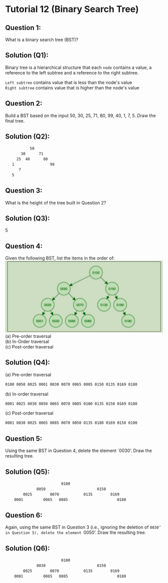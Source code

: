 # Tutorial 12 (Binary Search Tree)

## Question 1:
What is a binary search tree (BST)?   

## Solution (Q1):
Binary tree is a hierarchical structure that each `node` contains a value, a reference to the left
subtree and a reference to the right subtree.   

`Left subtree` contains value that is less than the node's value  
`Right subtree` contains value that is higher than the node's value

## Question 2:
Build a BST based on the input 50, 30, 25, 71, 80, 99, 40, 1, 7, 5. Draw the final tree.

## Solution (Q2):
```bash
           50
       30      71
     25  40      80
   1                99
      7
   5   
```

## Question 3:
What is the height of the tree built in Question 2?

## Solution (Q3):
5

## Question 4:
Given the following BST, list the items in the order of:   
![image](https://github.com/Xiang115/WIA1002/blob/main/Tutorial/Tutorial12/Src/Screenshot%202024-06-10%20203937.png)    
(a) Pre-order traversal   
(b) In-Order traversal   
(c) Post-order traversal

## Solution (Q4):
(a) Pre-order traversal
```bash
0100 0050 0025 0001 0030 0070 0065 0085 0150 0135 0169 0180
```

(b) In-order traversal   
```bash
0001 0025 0030 0050 0065 0070 0085 0100 0135 0150 0169 0180
```   

(c) Post-order traversal
```bash
0001 0030 0025 0065 0085 0070 0050 0135 0180 0169 0150 0100
```   

## Question 5:
Using the same BST in Question 4, delete the element `0030’. Draw the resulting tree.

## Solution (Q5):
```bash
                         0100
              0050                       0150
        0025        0070           0135        0169
    0001         0065   0085                      0180
```  

## Question 6:
Again, using the same BST in Question 3 (i.e., ignoring the deletion of `0030’ in Question 5),
delete the element `0050’. Draw the resulting tree.   

## Solution (Q6):
```bash
                         0100
              0030                       0150
        0025        0070           0135        0169
    0001         0065   0085                      0180
```
